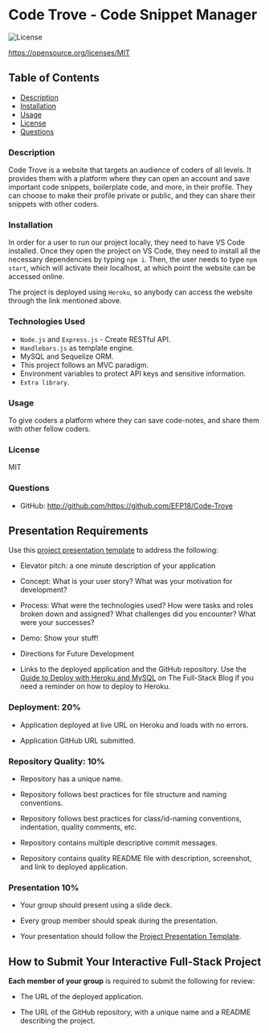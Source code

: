 # Code Trove - Code Snippet Manager
  ![License](https://img.shields.io/badge/License-MIT.svg)

  https://opensource.org/licenses/MIT


## Table of Contents

  * [Description](#description)
  * [Installation](#installation)
  * [Usage](#usage)
  * [License](#license)
  * [Questions](#questions)


### Description
  Code Trove is a website that targets an audience of coders of all levels. It provides them with a platform where they can open an account and save important code snippets, boilerplate code, and more, in their profile. They can choose to make their profile private or public, and they can share their snippets with other coders. 

### Installation
  In order for a user to run our project locally, they need to have VS Code installed. Once they open the project on VS Code, they need to install all the necessary dependencies by typing `npm i`. Then, the user needs to type `npm start`, which will activate their localhost, at which point the website can be accessed online. 

  The project is deployed using `Heroku`, so anybody can access the website through the link mentioned above. 

### Technologies Used
* `Node.js` and `Express.js` - Create RESTful API. 
* `Handlebars.js` as template engine.
* MySQL and Sequelize ORM. 
* This project follows an MVC paradigm. 
* Environment variables to protect API keys and sensitive information.
* `Extra library`.

### Usage
  To give coders a platform where they can save code-notes, and share them with other fellow coders. 

### License
  MIT

### Questions
* GitHub: http://github.com/https://github.com/EFP18/Code-Trove





## Presentation Requirements

Use this [project presentation template](https://docs.google.com/presentation/d/10QaO9KH8HtUXj__81ve0SZcpO5DbMbqqQr4iPpbwKks/edit?usp=sharing) to address the following: 

* Elevator pitch: a one minute description of your application

* Concept: What is your user story? What was your motivation for development?

* Process: What were the technologies used? How were tasks and roles broken down and assigned? What challenges did you encounter? What were your successes?

* Demo: Show your stuff!

* Directions for Future Development

* Links to the deployed application and the GitHub repository. Use the [Guide to Deploy with Heroku and MySQL](https://coding-boot-camp.github.io/full-stack/heroku/deploy-with-heroku-and-mysql) on The Full-Stack Blog if you need a reminder on how to deploy to Heroku.




### Deployment: 20%

* Application deployed at live URL on Heroku and loads with no errors.

* Application GitHub URL submitted.

### Repository Quality: 10%

* Repository has a unique name.

* Repository follows best practices for file structure and naming conventions.

* Repository follows best practices for class/id-naming conventions, indentation, quality comments, etc.

* Repository contains multiple descriptive commit messages.

* Repository contains quality README file with description, screenshot, and link to deployed application.



### Presentation 10%

* Your group should present using a slide deck.

* Every group member should speak during the presentation.

* Your presentation should follow the [Project Presentation Template](https://docs.google.com/presentation/d/10QaO9KH8HtUXj__81ve0SZcpO5DbMbqqQr4iPpbwKks/edit?usp=sharing).




## How to Submit Your Interactive Full-Stack Project

**Each member of your group** is required to submit the following for review:

* The URL of the deployed application.

* The URL of the GitHub repository, with a unique name and a README describing the project.

